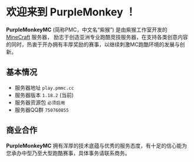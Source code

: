 # 欢迎来到 **PurpleMonkey** ！

**PurpleMonkeyMC** (简称PMC，中文名“紫猴”) 是由紫猴工作室开发的 [MineCraft](https://www.minecraft.net/en-us) 服务器，
励志于创造亚洲专业跑酷竞技服务器，在支持各类创意内容的同时，热衷于开办拥有丰厚奖励的赛事，以继续刺激MC跑酷环境的发展与创新。

## 基本情况

- 服务器地址 `play.pmmc.cc`
- 服务器版本 `1.18.2` (当前)
- 服务器资源包 `必须启用`
- 服务器QQ群 `750760855`

## 商业合作

**PurpleMonkeyMC** 拥有浑厚的技术底蕴与优秀的服务态度，有十足的信心能为您承办中型乃至大型跑酷赛事，具体事务请联系商务。



